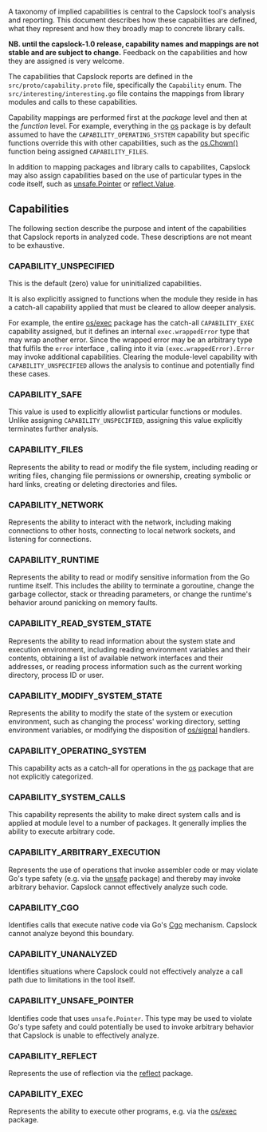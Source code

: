 A taxonomy of implied capabilities is central to the Capslock tool's
analysis and reporting. This document describes how these capabilities
are defined, what they represent and how they broadly map to concrete
library calls.

**NB. until the capslock-1.0 release, capability names and mappings are
not stable and are subject to change.** Feedback on the capabilities and
how they are assigned is very welcome.

The capabilities that Capslock reports are defined in the
`src/proto/capability.proto` file, specifically the `Capability`
enum. The `src/interesting/interesting.go` file contains the mappings
from library modules and calls to these capabilities.

Capability mappings are performed first at the *package* level
and then at the *function* level. For example, everything in the
[os](https://pkg.go.dev/os) package is by default assumed to
have the `CAPABILITY_OPERATING_SYSTEM` capability but specific
functions override this with other capabilities, such as the
[os.Chown()](https://pkg.go.dev/os#Chown) function being assigned
`CAPABILITY_FILES`.

In addition to mapping packages and library calls to
capabilites, Capslock may also assign capabilities based
on the use of particular types in the code itself, such as
[unsafe.Pointer](https://pkg.go.dev/unsafe#Pointer) or
[reflect.Value](https://pkg.go.dev/reflect#Value).

## Capabilities

The following section describe the purpose and intent of the
capabilities that Capslock reports in analyzed code. These descriptions
are not meant to be exhaustive.

### CAPABILITY_UNSPECIFIED

This is the default (zero) value for uninitialized capabilities.

It is also explicitly assigned to functions when the module they reside
in has a catch-all capability applied that must be cleared to allow
deeper analysis.

For example, the entire [os/exec](https://pkg.go.dev/os/exec) package
has the catch-all `CAPABILITY_EXEC` capability assigned, but it defines
an internal `exec.wrappedError` type that may wrap another error. Since
the wrapped error may be an arbitrary type that fulfils the `error`
interface , calling into it via `(exec.wrappedError).Error` may invoke
additional capabilities. Clearing the module-level capability with
`CAPABILITY_UNSPECIFIED` allows the analysis to continue and potentially
find these cases.

### CAPABILITY_SAFE

This value is used to explicitly allowlist particular functions or
modules.  Unlike assigning `CAPABILITY_UNSPECIFIED`, assigning this
value explicitly terminates further analysis.

### CAPABILITY_FILES

Represents the ability to read or modify the file system, including
reading or writing files, changing file permissions or ownership,
creating symbolic or hard links, creating or deleting directories and
files.

### CAPABILITY_NETWORK

Represents the ability to interact with the network, including making
connections to other hosts, connecting to local network sockets,
and listening for connections.

### CAPABILITY_RUNTIME

Represents the ability to read or modify sensitive information from the
Go runtime itself. This includes the ability to terminate a goroutine,
change the garbage collector, stack or threading parameters, or change
the runtime's behavior around panicking on memory faults.

### CAPABILITY_READ_SYSTEM_STATE

Represents the ability to read information about the system state and
execution environment, including reading environment variables and their
contents, obtaining a list of available network interfaces and their
addresses, or reading process information such as the current working
directory, process ID or user.

### CAPABILITY_MODIFY_SYSTEM_STATE

Represents the ability to modify the state of the system or execution
environment, such as changing the process' working directory, setting
environment variables, or modifying the disposition of
[os/signal](https://pkg.go.dev/os/signal) handlers.

### CAPABILITY_OPERATING_SYSTEM

This capability acts as a catch-all for operations in the
[os](https://pkg.go.dev/os) package that are not explicitly categorized.

### CAPABILITY_SYSTEM_CALLS

This capability represents the ability to make direct system calls and
is applied at module level to a number of packages. It generally implies
the ability to execute arbitrary code.

### CAPABILITY_ARBITRARY_EXECUTION

Represents the use of operations that invoke assembler code or may
violate Go's type safety (e.g. via the [unsafe](https://pkg.go.dev/unsafe)
package) and thereby may invoke arbitrary behavior. Capslock cannot
effectively analyze such code.

### CAPABILITY_CGO

Identifies calls that execute native code via Go's
[Cgo](https://pkg.go.dev/cmd/cgo) mechanism. Capslock cannot analyze
beyond this boundary.

### CAPABILITY_UNANALYZED

Identifies situations where Capslock could not effectively analyze a
call path due to limitations in the tool itself.

### CAPABILITY_UNSAFE_POINTER

Identifies code that uses `unsafe.Pointer`. This type may be used
to violate Go's type safety and could potentially be used to invoke
arbitrary behavior that Capslock is unable to effectively analyze.

### CAPABILITY_REFLECT

Represents the use of reflection via the
[reflect](https://pkg.go.dev/reflect) package.

### CAPABILITY_EXEC

Represents the ability to execute other programs, e.g. via the
[os/exec](https://pkg.go.dev/os/exec) package.
